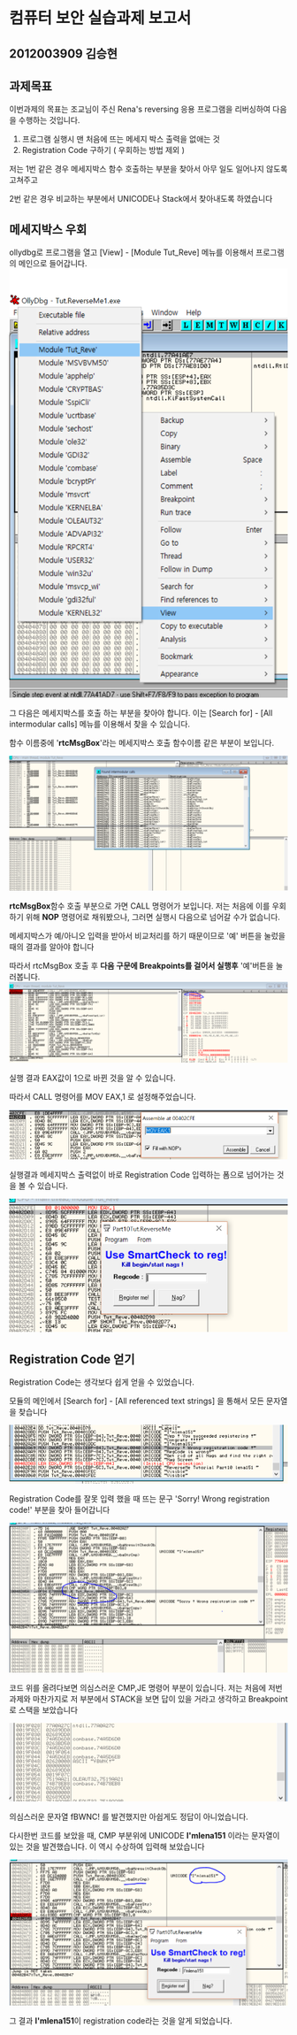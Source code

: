 # 컴퓨터 보안 실습과제 보고서
## 2012003909 김승현

과제목표
----
이번과제의 목표는 조교님이 주신 Rena's reversing 응용 프로그램을 리버싱하여 다음을 수행하는 것입니다.
1. 프로그램 실행시 맨 처음에 뜨는 메세지 박스 출력을 없애는 것
2. Registration Code 구하기 ( 우회하는 방법 제외 )

저는 1번 같은 경우 메세지박스 함수 호출하는 부분을 찾아서 아무 일도 일어나지 않도록 고쳐주고

2번 같은 경우 비교하는 부분에서 UNICODE나 Stack에서 찾아내도록 하였습니다

메세지박스 우회
----
ollydbg로 프로그램을 열고 \[View\] - \[Module Tut_Reve\] 메뉴를 이용해서 프로그램의 메인으로 들어갑니다.
![img1](./imgs/1.png)

그 다음은 메세지박스를 호출 하는 부분을 찾아야 합니다. 이는 \[Search for\] - \[All intermodular calls\] 메뉴를 이용해서 찾을 수 있습니다.

함수 이름중에 '**rtcMsgBox**'라는 메세지박스 호출 함수이름 같은 부분이 보입니다.

![img2](./imgs/11.PNG)

**rtcMsgBox**함수 호출 부분으로 가면 CALL 명령어가 보입니다. 저는 처음에 이를 우회하기 위해 **NOP** 명령어로 채워봤으나, 그러면 실행시 다음으로 넘어갈 수가 없습니다.

메세지박스가 예/아니오 입력을 받아서 비교처리를 하기 때문이므로 '예' 버튼을 눌렀을 때의 결과를 알아야 합니다

따라서 rtcMsgBox 호출 후 **다음 구문에 Breakpoints를 걸어서 실행후** '예'버튼을 눌러봅니다.
![img5](./imgs/5.PNG)

실행 결과 EAX값이 1으로 바뀐 것을 알 수 있습니다.

따라서 CALL 명령어를 MOV EAX,1 로 설정해주었습니다.

![img6](./imgs/6.PNG)

실행결과 메세지박스 출력없이 바로 Registration Code 입력하는 폼으로 넘어가는 것을 볼 수 있습니다.

![img7](./imgs/7.PNG)


Registration Code 얻기
----
Registration Code는 생각보다 쉽게 얻을 수 있었습니다. 

모듈의 메인에서 \[Search for\] - \[All referenced text strings\] 을 통해서 모든 문자열을 찾습니다

![img8](./imgs/8.PNG)

Registration Code를 잘못 입력 했을 때 뜨는 문구 'Sorry! Wrong registration code!' 부분을 찾아 들어갑니다

![img13](./imgs/13.PNG)

코드 위를 올려다보면 의심스러운 CMP,JE 명령어 부분이 있습니다. 저는 처음에 저번 과제와 마찬가지로 저 부분에서 STACK을 보면 답이 있을 거라고 생각하고 Breakpoint로 스택을 보았습니다

![img9](./imgs/9.PNG)

의심스러운 문자열 fBWNC! 를 발견했지만 아쉽게도 정답이 아니었습니다.

다시한번 코드를 보았을 때, CMP 부분위에 UNICODE **I'mlena151** 이라는 문자열이 있는 것을 발견했습니다. 이 역시 수상하여 입력해 보았습니다

![img10](./imgs/10.PNG)

그 결과 **I'mlena151**이 registration code라는 것을 알게 되었습니다.

